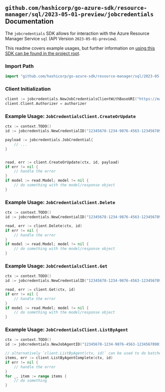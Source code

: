 
## `github.com/hashicorp/go-azure-sdk/resource-manager/sql/2023-05-01-preview/jobcredentials` Documentation

The `jobcredentials` SDK allows for interaction with the Azure Resource Manager Service `sql` (API Version `2023-05-01-preview`).

This readme covers example usages, but further information on [using this SDK can be found in the project root](https://github.com/hashicorp/go-azure-sdk/tree/main/docs).

### Import Path

```go
import "github.com/hashicorp/go-azure-sdk/resource-manager/sql/2023-05-01-preview/jobcredentials"
```


### Client Initialization

```go
client := jobcredentials.NewJobCredentialsClientWithBaseURI("https://management.azure.com")
client.Client.Authorizer = authorizer
```


### Example Usage: `JobCredentialsClient.CreateOrUpdate`

```go
ctx := context.TODO()
id := jobcredentials.NewCredentialID("12345678-1234-9876-4563-123456789012", "example-resource-group", "serverValue", "jobAgentValue", "credentialValue")

payload := jobcredentials.JobCredential{
	// ...
}


read, err := client.CreateOrUpdate(ctx, id, payload)
if err != nil {
	// handle the error
}
if model := read.Model; model != nil {
	// do something with the model/response object
}
```


### Example Usage: `JobCredentialsClient.Delete`

```go
ctx := context.TODO()
id := jobcredentials.NewCredentialID("12345678-1234-9876-4563-123456789012", "example-resource-group", "serverValue", "jobAgentValue", "credentialValue")

read, err := client.Delete(ctx, id)
if err != nil {
	// handle the error
}
if model := read.Model; model != nil {
	// do something with the model/response object
}
```


### Example Usage: `JobCredentialsClient.Get`

```go
ctx := context.TODO()
id := jobcredentials.NewCredentialID("12345678-1234-9876-4563-123456789012", "example-resource-group", "serverValue", "jobAgentValue", "credentialValue")

read, err := client.Get(ctx, id)
if err != nil {
	// handle the error
}
if model := read.Model; model != nil {
	// do something with the model/response object
}
```


### Example Usage: `JobCredentialsClient.ListByAgent`

```go
ctx := context.TODO()
id := jobcredentials.NewJobAgentID("12345678-1234-9876-4563-123456789012", "example-resource-group", "serverValue", "jobAgentValue")

// alternatively `client.ListByAgent(ctx, id)` can be used to do batched pagination
items, err := client.ListByAgentComplete(ctx, id)
if err != nil {
	// handle the error
}
for _, item := range items {
	// do something
}
```
